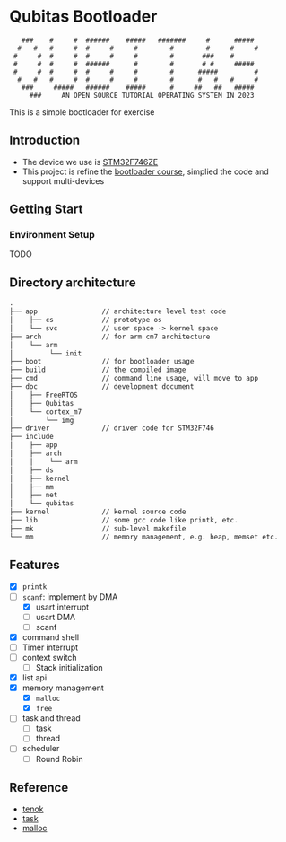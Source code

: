 # Qubitas Bootloader

```text
   ###    #     #  ######    #####   #######     #      #####
  #   #   #     #  #     #     #        #        #     #     #
 #     #  #     #  #     #     #        #       ###    #
 #     #  #     #  ######      #        #       # #     #####
 #     #  #     #  #     #     #        #      #####         #
  #   #   #     #  #     #     #        #      #   #   #     #
   ###     #####   ######    #####      #     ##   ##   #####
     ###     AN OPEN SOURCE TUTORIAL OPERATING SYSTEM IN 2023
```
This is a simple bootloader for exercise

## Introduction

- The device we use is [STM32F746ZE](https://www.st.com/en/evaluation-tools/nucleo-f746zg.html)
- This project is refine
  the [bootloader course](https://www.udemy.com/course/stm32f4-arm-cortex-mx-custom-bootloader-development/learn/lecture/10026148#overview),
  simplied the code and support multi-devices

## Getting Start

### Environment Setup
TODO

## Directory architecture
```txt
.
├── app                // architecture level test code
│    ├── cs            // prototype os
│    └── svc           // user space -> kernel space
├── arch               // for arm cm7 architecture
│    └── arm
│         └── init
├── boot               // for bootloader usage
├── build              // the compiled image
├── cmd                // command line usage, will move to app
├── doc                // development document
│    ├── FreeRTOS
│    ├── Qubitas
│    └── cortex_m7
│        └── img
├── driver             // driver code for STM32F746
├── include
│    ├── app
│    ├── arch
│    │    └── arm
│    ├── ds
│    ├── kernel
│    ├── mm
│    ├── net
│    └── qubitas
├── kernel             // kernel source code
├── lib                // some gcc code like printk, etc.
├── mk                 // sub-level makefile 
└── mm                 // memory management, e.g. heap, memset etc.
```

## Features
- [x] `printk`
- [ ] `scanf`: implement by DMA
    - [x] usart interrupt
    - [ ] usart DMA
    - [ ] scanf
- [x] command shell
- [ ] Timer interrupt
- [ ] context switch
  - [ ] Stack initialization
- [x] list api
- [x] memory management
  - [x] `malloc`
  - [x] `free`
- [ ] task and thread
  - [ ] task
  - [ ] thread
- [ ] scheduler
    - [ ] Round Robin

## Reference
- [tenok](https://hackmd.io/@shengwen/tenok#VI-Linux-%E9%A2%A8%E6%A0%BC%E7%9A%84-Linked-list-%E5%AF%A6%E4%BD%9C)
- [task](https://www.codeinsideout.com/blog/stm32/task-scheduler/#run-the-first-task)
- [malloc](https://github.com/exsourcode/csapp/tree/master/code/vm)